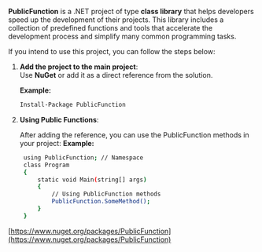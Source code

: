 **PublicFunction** is a .NET project of type **class library** that helps developers speed up the development of their projects. This library includes a collection of predefined functions and tools that accelerate the development process and simplify many common programming tasks.

If you intend to use this project, you can follow the steps below:

1. **Add the project to the main project**:  
   Use **NuGet** or add it as a direct reference from the solution.

   **Example:**
   ```bash
   Install-Package PublicFunction
2. **Using Public Functions**:
   
    After adding the reference, you can use the PublicFunction methods in your project:
   **Example:**
   ```bash
    using PublicFunction; // Namespace 
    class Program
    {
        static void Main(string[] args)
        {
            // Using PublicFunction methods
            PublicFunction.SomeMethod();
        }
    }

[https://www.nuget.org/packages/PublicFunction](https://www.nuget.org/packages/PublicFunction)

   
